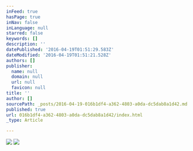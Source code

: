 ```yaml
---
inFeed: true
hasPage: true
inNav: false
inLanguage: null
starred: false
keywords: []
description: ''
datePublished: '2016-04-19T01:51:29.583Z'
dateModified: '2016-04-19T01:51:21.528Z'
authors: []
publisher:
  name: null
  domain: null
  url: null
  favicon: null
title: ''
author: []
sourcePath: _posts/2016-04-19-016b1df4-a362-4803-a0da-dc5dab8a1d42.md
published: true
url: 016b1df4-a362-4803-a0da-dc5dab8a1d42/index.html
_type: Article

---
```

![](https://the-grid-user-content.s3-us-west-2.amazonaws.com/dceb626e-0389-4a8b-8e26-460ae5ff167e.jpg)
![](https://the-grid-user-content.s3-us-west-2.amazonaws.com/729ec1d5-03fd-4126-96b0-d7da71058a49.jpg)